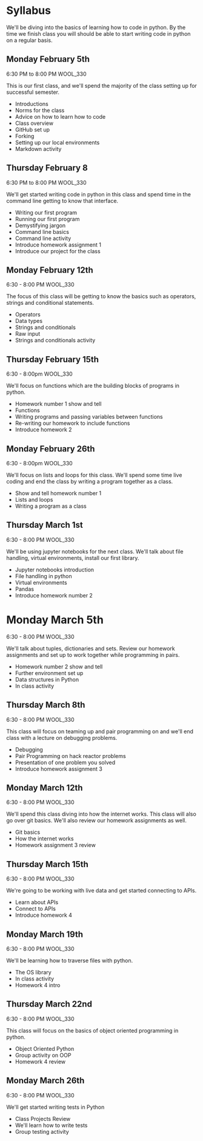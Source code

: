 # Syllabus

We'll be diving into the basics of learning how to code in python. By the time we finish class you will should be able to start writing code in python on a regular basis.

## Monday February 5th
6:30 PM to 8:00 PM
WOOL_330

This is our first class, and we'll spend the majority of the class setting up for successful semester.

- Introductions
- Norms for the class
- Advice on how to learn how to code
- Class overview
- GitHub set up
- Forking
- Setting up our local environments
- Markdown activity

## Thursday February 8
6:30 PM to 8:00 PM
WOOL_330

We'll get started writing code in python in this class and spend time in the command line getting to know that interface.

- Writing our first program
- Running our first program
- Demystifying jargon
- Command line basics
- Command line activity
- Introduce homework assignment 1
- Introduce our project for the class

## Monday February 12th
6:30 - 8:00 PM
WOOL_330

The focus of this class will be getting to know the basics such as operators, strings and conditional statements.

- Operators
- Data types
- Strings and conditionals
- Raw input
- Strings and conditionals activity

## Thursday February 15th
6:30 - 8:00pm
WOOL_330

We'll focus on functions which are the building blocks of programs in python.

- Homework number 1 show and tell
- Functions
- Writing programs and passing variables between functions
- Re-writing our homework to include functions
- Introduce homework 2

## Monday February 26th
6:30 - 8:00pm
WOOL_330

We'll focus on lists and loops for this class. We'll spend some time live coding and end the class by writing a program together as a class.

- Show and tell homework number 1
- Lists and loops
- Writing a program as a class

## Thursday March 1st
6:30 - 8:00 PM
WOOL_330

We'll be using jupyter notebooks for the next class. We'll talk about file handling, virtual environments, install our first library.

- Jupyter notebooks introduction
- File handling in python
- Virtual environments
- Pandas
- Introduce homework number 2

# Monday March 5th
6:30 - 8:00 PM
WOOL_330

We'll talk about tuples, dictionaries and sets. Review our homework assignments and set up to work together while programming in pairs.

- Homework number 2 show and tell
- Further environment set up
- Data structures in Python
- In class activity

## Thursday March 8th
6:30 - 8:00 PM
WOOL_330

This class will focus on teaming up and pair programming on and we'll end class with a lecture on debugging problems.

- Debugging
- Pair Programming on hack reactor problems
- Presentation of one problem you solved
- Introduce homework assignment 3

## Monday March 12th
6:30 - 8:00 PM
WOOL_330

We'll spend this class diving into how the internet works. This class will also go over git basics. We'll also review our homework assignments as well.

- Git basics
- How the internet works
- Homework assignment 3 review

## Thursday March 15th
6:30 - 8:00 PM
WOOL_330

We're going to be working with live data and get started connecting to APIs.

- Learn about APIs
- Connect to APIs
- Introduce homework 4

## Monday March 19th
6:30 - 8:00 PM
WOOL_330

We'll be learning how to traverse files with python.

- The OS library
- In class activity
- Homework 4 intro

## Thursday March 22nd
6:30 - 8:00 PM
WOOL_330

This class will focus on the basics of object oriented programming in python.

- Object Oriented Python
- Group activity on OOP
- Homework 4 review

## Monday March 26th
6:30 - 8:00 PM
WOOL_330

We'll get started writing tests in Python

- Class Projects Review
- We'll learn how to write tests
- Group testing activity
